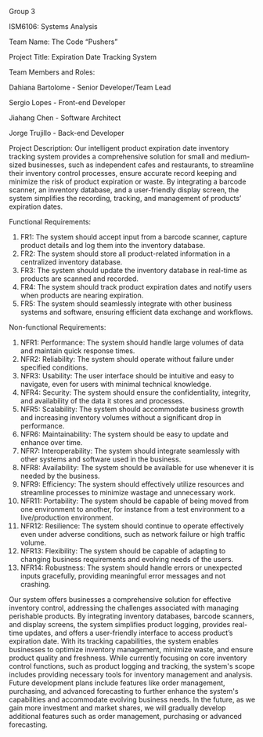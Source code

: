 Group 3 

ISM6106: Systems Analysis 

Team Name: The Code “Pushers”  

Project Title: Expiration Date Tracking System

Team Members and Roles: 

Dahiana Bartolome - Senior Developer/Team Lead

Sergio Lopes - Front-end Developer 

Jiahang Chen - Software Architect

Jorge Trujillo - Back-end Developer 

Project Description: Our intelligent product expiration date inventory tracking system provides a comprehensive solution for small and medium-sized businesses, such as independent cafes and restaurants, to streamline their inventory control processes, ensure accurate record keeping and minimize the risk of product expiration or waste. By integrating a barcode scanner, an inventory database, and a user-friendly display screen, the system simplifies the recording, tracking, and management of products’ expiration dates.

Functional Requirements:
 
1.	FR1: The system should accept input from a barcode scanner, capture product details and log them into the inventory database.
2.	FR2: The system should store all product-related information in a centralized inventory database.
3.	FR3: The system should update the inventory database in real-time as products are scanned and recorded.
4.	FR4: The system should track product expiration dates and notify users when products are nearing expiration.
5.	FR5: The system should seamlessly integrate with other business systems and software, ensuring efficient data exchange and workflows.

Non-functional Requirements:
 
1.	NFR1: Performance: The system should handle large volumes of data and maintain quick response times.
2.	NFR2: Reliability: The system should operate without failure under specified conditions.
3.	NFR3: Usability: The user interface should be intuitive and easy to navigate, even for users with minimal technical knowledge.
4.	NFR4: Security: The system should ensure the confidentiality, integrity, and availability of the data it stores and processes.
5.	NFR5: Scalability: The system should accommodate business growth and increasing inventory volumes without a significant drop in performance.
6.	NFR6: Maintainability: The system should be easy to update and enhance over time.
7.	NFR7: Interoperability: The system should integrate seamlessly with other systems and software used in the business.
8.	NFR8: Availability: The system should be available for use whenever it is needed by the business.
9.	NFR9: Efficiency: The system should effectively utilize resources and streamline processes to minimize wastage and unnecessary work.
10.	NFR11: Portability: The system should be capable of being moved from one environment to another, for instance from a test environment to a live/production environment.
11.	NFR12: Resilience: The system should continue to operate effectively even under adverse conditions, such as network failure or high traffic volume.
12.	NFR13: Flexibility: The system should be capable of adapting to changing business requirements and evolving needs of the users.
13.	NFR14: Robustness: The system should handle errors or unexpected inputs gracefully, providing meaningful error messages and not crashing.

 Our system offers businesses a comprehensive solution for effective inventory control, addressing the challenges associated with managing perishable products. By integrating inventory databases, barcode scanners, and display screens, the system simplifies product logging, provides real-time updates, and offers a user-friendly interface to access product’s expiration date. With its tracking capabilities, the system enables businesses to optimize inventory management, minimize waste, and ensure product quality and freshness. While currently focusing on core inventory control functions, such as product logging and tracking, the system's scope includes providing necessary tools for inventory management and analysis. Future development plans include features like order management, purchasing, and advanced forecasting to further enhance the system's capabilities and accommodate evolving business needs. In the future, as we gain more investment and market shares, we will gradually develop additional features such as order management, purchasing or advanced forecasting.
